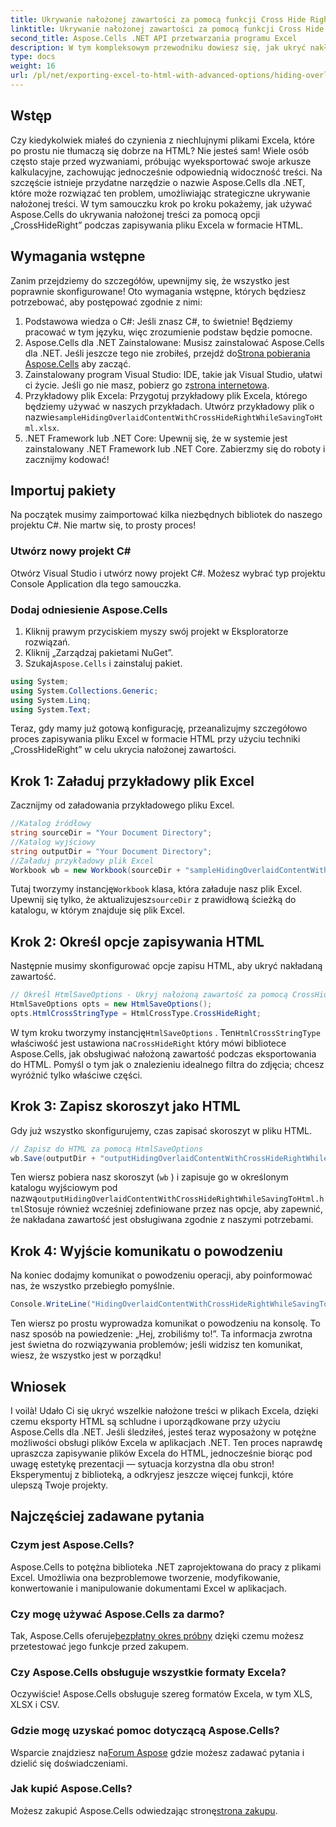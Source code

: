 ```yaml
---
title: Ukrywanie nałożonej zawartości za pomocą funkcji Cross Hide Right podczas zapisywania w formacie HTML
linktitle: Ukrywanie nałożonej zawartości za pomocą funkcji Cross Hide Right podczas zapisywania w formacie HTML
second_title: Aspose.Cells .NET API przetwarzania programu Excel
description: W tym kompleksowym przewodniku dowiesz się, jak ukryć nakładaną zawartość w programie Excel podczas zapisywania w formacie HTML za pomocą Aspose.Cells dla platformy .NET.
type: docs
weight: 16
url: /pl/net/exporting-excel-to-html-with-advanced-options/hiding-overlaid-content-with-cross-hide-right/
---
```

## Wstęp
Czy kiedykolwiek miałeś do czynienia z niechlujnymi plikami Excela, które po prostu nie tłumaczą się dobrze na HTML? Nie jesteś sam! Wiele osób często staje przed wyzwaniami, próbując wyeksportować swoje arkusze kalkulacyjne, zachowując jednocześnie odpowiednią widoczność treści. Na szczęście istnieje przydatne narzędzie o nazwie Aspose.Cells dla .NET, które może rozwiązać ten problem, umożliwiając strategiczne ukrywanie nałożonej treści. W tym samouczku krok po kroku pokażemy, jak używać Aspose.Cells do ukrywania nałożonej treści za pomocą opcji „CrossHideRight” podczas zapisywania pliku Excela w formacie HTML. 
## Wymagania wstępne
Zanim przejdziemy do szczegółów, upewnijmy się, że wszystko jest poprawnie skonfigurowane! Oto wymagania wstępne, których będziesz potrzebować, aby postępować zgodnie z nimi:
1. Podstawowa wiedza o C#: Jeśli znasz C#, to świetnie! Będziemy pracować w tym języku, więc zrozumienie podstaw będzie pomocne.
2.  Aspose.Cells dla .NET Zainstalowane: Musisz zainstalować Aspose.Cells dla .NET. Jeśli jeszcze tego nie zrobiłeś, przejdź do[Strona pobierania Aspose.Cells](https://releases.aspose.com/cells/net/) aby zacząć.
3. Zainstalowany program Visual Studio: IDE, takie jak Visual Studio, ułatwi ci życie. Jeśli go nie masz, pobierz go z[strona internetowa](https://visualstudio.microsoft.com/).
4.  Przykładowy plik Excela: Przygotuj przykładowy plik Excela, którego będziemy używać w naszych przykładach. Utwórz przykładowy plik o nazwie`sampleHidingOverlaidContentWithCrossHideRightWhileSavingToHtml.xlsx`.
5. .NET Framework lub .NET Core: Upewnij się, że w systemie jest zainstalowany .NET Framework lub .NET Core.
Zabierzmy się do roboty i zacznijmy kodować! 
## Importuj pakiety
Na początek musimy zaimportować kilka niezbędnych bibliotek do naszego projektu C#. Nie martw się, to prosty proces!
### Utwórz nowy projekt C#
Otwórz Visual Studio i utwórz nowy projekt C#. Możesz wybrać typ projektu Console Application dla tego samouczka.
### Dodaj odniesienie Aspose.Cells
1. Kliknij prawym przyciskiem myszy swój projekt w Eksploratorze rozwiązań.
2. Kliknij „Zarządzaj pakietami NuGet”.
3.  Szukaj`Aspose.Cells` i zainstaluj pakiet.
```csharp
using System;
using System.Collections.Generic;
using System.Linq;
using System.Text;
```

Teraz, gdy mamy już gotową konfigurację, przeanalizujmy szczegółowo proces zapisywania pliku Excel w formacie HTML przy użyciu techniki „CrossHideRight” w celu ukrycia nałożonej zawartości.
## Krok 1: Załaduj przykładowy plik Excel
Zacznijmy od załadowania przykładowego pliku Excel.
```csharp
//Katalog źródłowy
string sourceDir = "Your Document Directory";
//Katalog wyjściowy
string outputDir = "Your Document Directory";
//Załaduj przykładowy plik Excel
Workbook wb = new Workbook(sourceDir + "sampleHidingOverlaidContentWithCrossHideRightWhileSavingToHtml.xlsx");
```
 Tutaj tworzymy instancję`Workbook` klasa, która załaduje nasz plik Excel. Upewnij się tylko, że aktualizujesz`sourceDir` z prawidłową ścieżką do katalogu, w którym znajduje się plik Excel. 
## Krok 2: Określ opcje zapisywania HTML
Następnie musimy skonfigurować opcje zapisu HTML, aby ukryć nakładaną zawartość.
```csharp
// Określ HtmlSaveOptions - Ukryj nałożoną zawartość za pomocą CrossHideRight podczas zapisywania w formacie HTML
HtmlSaveOptions opts = new HtmlSaveOptions();
opts.HtmlCrossStringType = HtmlCrossType.CrossHideRight;
```
 W tym kroku tworzymy instancję`HtmlSaveOptions` . Ten`HtmlCrossStringType` właściwość jest ustawiona na`CrossHideRight` który mówi bibliotece Aspose.Cells, jak obsługiwać nałożoną zawartość podczas eksportowania do HTML. Pomyśl o tym jak o znalezieniu idealnego filtra do zdjęcia; chcesz wyróżnić tylko właściwe części.
## Krok 3: Zapisz skoroszyt jako HTML
Gdy już wszystko skonfigurujemy, czas zapisać skoroszyt w pliku HTML.
```csharp
// Zapisz do HTML za pomocą HtmlSaveOptions
wb.Save(outputDir + "outputHidingOverlaidContentWithCrossHideRightWhileSavingToHtml.html", opts);
```
Ten wiersz pobiera nasz skoroszyt (`wb` ) i zapisuje go w określonym katalogu wyjściowym pod nazwą`outputHidingOverlaidContentWithCrossHideRightWhileSavingToHtml.html`Stosuje również wcześniej zdefiniowane przez nas opcje, aby zapewnić, że nakładana zawartość jest obsługiwana zgodnie z naszymi potrzebami.
## Krok 4: Wyjście komunikatu o powodzeniu
Na koniec dodajmy komunikat o powodzeniu operacji, aby poinformować nas, że wszystko przebiegło pomyślnie.
```csharp
Console.WriteLine("HidingOverlaidContentWithCrossHideRightWhileSavingToHtml executed successfully.");
```
Ten wiersz po prostu wyprowadza komunikat o powodzeniu na konsolę. To nasz sposób na powiedzenie: „Hej, zrobiliśmy to!”. Ta informacja zwrotna jest świetna do rozwiązywania problemów; jeśli widzisz ten komunikat, wiesz, że wszystko jest w porządku!

## Wniosek
I voilà! Udało Ci się ukryć wszelkie nałożone treści w plikach Excela, dzięki czemu eksporty HTML są schludne i uporządkowane przy użyciu Aspose.Cells dla .NET. Jeśli śledziłeś, jesteś teraz wyposażony w potężne możliwości obsługi plików Excela w aplikacjach .NET. 
Ten proces naprawdę upraszcza zapisywanie plików Excela do HTML, jednocześnie biorąc pod uwagę estetykę prezentacji — sytuacja korzystna dla obu stron! Eksperymentuj z biblioteką, a odkryjesz jeszcze więcej funkcji, które ulepszą Twoje projekty.
## Najczęściej zadawane pytania
### Czym jest Aspose.Cells?
Aspose.Cells to potężna biblioteka .NET zaprojektowana do pracy z plikami Excel. Umożliwia ona bezproblemowe tworzenie, modyfikowanie, konwertowanie i manipulowanie dokumentami Excel w aplikacjach.
### Czy mogę używać Aspose.Cells za darmo?
 Tak, Aspose.Cells oferuje[bezpłatny okres próbny](https://releases.aspose.com/) dzięki czemu możesz przetestować jego funkcje przed zakupem.
### Czy Aspose.Cells obsługuje wszystkie formaty Excela?
Oczywiście! Aspose.Cells obsługuje szereg formatów Excela, w tym XLS, XLSX i CSV.
### Gdzie mogę uzyskać pomoc dotyczącą Aspose.Cells?
 Wsparcie znajdziesz na[Forum Aspose](https://forum.aspose.com/c/cells/9) gdzie możesz zadawać pytania i dzielić się doświadczeniami.
### Jak kupić Aspose.Cells?
 Możesz zakupić Aspose.Cells odwiedzając stronę[strona zakupu](https://purchase.aspose.com/buy).
